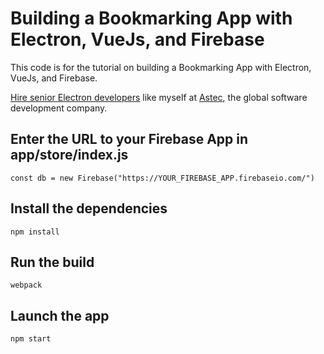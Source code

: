 # Building a Bookmarking App with Electron, VueJs, and Firebase
This code is for the tutorial on building a Bookmarking App with Electron, VueJs, and Firebase.

[Hire senior Electron developers](https://astec.net/services/electron/) like myself at [Astec](https://astec.net), the global software development company.

## Enter the URL to your Firebase App in app/store/index.js
```const db = new Firebase("https://YOUR_FIREBASE_APP.firebaseio.com/")```

## Install the dependencies
```npm install```

## Run the build
```webpack```

## Launch the app
```npm start```
